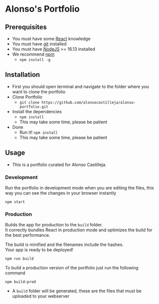 # Alonso's Portfolio

## Prerequisites

-   You must have some [React](https://reactjs.org/) knowledge
-   You must have [git](https://git-scm.com/) installed
-   You must have [NodeJS](https://nodejs.org/) >= 16.13 installed
-   We recommend [npm](https://npmjs.com/)
    -   `npm install -g`

## Installation

-   First you should open terminal and navigate to the folder where you want to clone the portfolio
-   Clone Portfolio
    -   `git clone https://github.com/alonsocastilleja/alonso-portfolio.git`
-   Install the dependencies
    -   `npm install`
    -   This may take some time, please be patient
-   Done
    -   Run it! `npm install`
    -   This may take some time, please be patient

## Usage

-   This is a portfolio curated for Alonso Castilleja.

### Development

Run the portfolio in development mode when you are editing the files, this way you can see the changes in your browser instantly

```
npm start
```

### Production

Builds the app for production to the `build` folder.\
It correctly bundles React in production mode and optimizes the build for the best performance.

The build is minified and the filenames include the hashes.\
Your app is ready to be deployed!

```
npm run build
```

To build a production version of the portfolio just run the following command

```
npm build:prod
```

-   A `build` folder will be generated, these are the files that must be uploaded to your webserver

